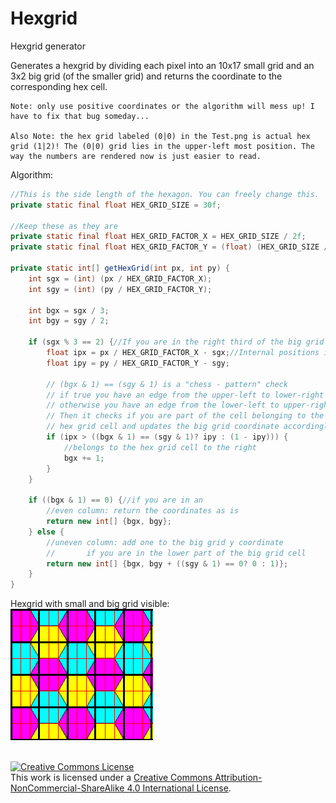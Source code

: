 # Hexgrid
Hexgrid generator

Generates a hexgrid by dividing each pixel into an 10x17 small grid and an 3x2 big grid (of the smaller grid) and returns the coordinate to the corresponding hex cell.

```
Note: only use positive coordinates or the algorithm will mess up! I have to fix that bug someday...  

Also Note: the hex grid labeled (0|0) in the Test.png is actual hex grid (1|2)! The (0|0) grid lies in the upper-left most position. The way the numbers are rendered now is just easier to read.
```

Algorithm:

```Java
//This is the side length of the hexagon. You can freely change this.
private static final float HEX_GRID_SIZE = 30f;

//Keep these as they are
private static final float HEX_GRID_FACTOR_X = HEX_GRID_SIZE / 2f;
private static final float HEX_GRID_FACTOR_Y = (float) (HEX_GRID_SIZE / 2f * Math.tan(Math.toRadians(60)));

private static int[] getHexGrid(int px, int py) {
	int sgx = (int) (px / HEX_GRID_FACTOR_X);
	int sgy = (int) (py / HEX_GRID_FACTOR_Y);
	
	int bgx = sgx / 3;
	int bgy = sgy / 2;
	
	if (sgx % 3 == 2) {//If you are in the right third of the big grid
		float ipx = px / HEX_GRID_FACTOR_X - sgx;//Internal positions inside the small grid cells in percent
		float ipy = py / HEX_GRID_FACTOR_Y - sgy;
		
		// (bgx & 1) == (sgy & 1) is a "chess - pattern" check
		// if true you have an edge from the upper-left to lower-right corner 
		// otherwise you have an edge from the lower-left to upper-right corner.
		// Then it checks if you are part of the cell belonging to the left hex grid cell or the right
		// hex grid cell and updates the big grid coordinate accordingly.
		if (ipx > ((bgx & 1) == (sgy & 1)? ipy : (1 - ipy))) {
			//belongs to the hex grid cell to the right
			bgx += 1;
		}
	}
		
	if ((bgx & 1) == 0) {//if you are in an
		//even column: return the coordinates as is
		return new int[] {bgx, bgy};
	} else {
		//uneven column: add one to the big grid y coordinate
		//		 if you are in the lower part of the big grid cell
		return new int[] {bgx, bgy + ((sgy & 1) == 0? 0 : 1)};
	}
}
```
Hexgrid with small and big grid visible:<br>
![alt text](https://github.com/nullpointerException101/Hexgrid/blob/master/Grid.png "Red: small grid; Black: big grid;")

<br/><a rel="license" href="http://creativecommons.org/licenses/by-nc-sa/4.0/"><img alt="Creative Commons License" style="border-width:0" src="https://i.creativecommons.org/l/by-nc-sa/4.0/88x31.png" /></a><br />This work is licensed under a <a rel="license" href="http://creativecommons.org/licenses/by-nc-sa/4.0/">Creative Commons Attribution-NonCommercial-ShareAlike 4.0 International License</a>.
